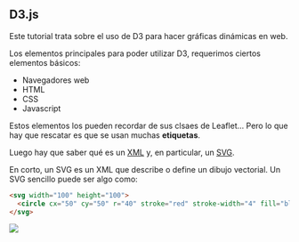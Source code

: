 ## D3.js

Este tutorial trata sobre el uso de D3 para hacer gráficas dinámicas en web.

Los elementos principales para poder utilizar D3, requerimos ciertos elementos básicos:

- Navegadores web
- HTML
- CSS
- Javascript

Estos elementos los pueden recordar de sus clsaes de Leaflet...
Pero lo que hay que rescatar es que se usan muchas **etiquetas**.

Luego hay que saber qué es un [XML](https://www.w3schools.com/Xml/) y, en particular, un [SVG](https://www.w3schools.com/graphics/svg_intro.asp).

En corto, un SVG es un XML que describe o define un dibujo vectorial.
Un SVG sencillo puede ser algo como:

```html
<svg width="100" height="100">
  <circle cx="50" cy="50" r="40" stroke="red" stroke-width="4" fill="blue" />
</svg>
```

<img src="https://centrogeo.github.io/geoinformatica/d3/circle.svg"/>

